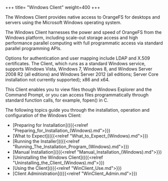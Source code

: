+++
title= "Windows Client"
weight=400
+++

The Windows Client provides native access to OrangeFS for desktops and servers using the Microsoft Windows operating system.

The Windows Client harnesses the power and speed of OrangeFS from the Windows platform, including scale-out storage access and high performance parallel computing with full programmatic access via standard parallel programming APIs.

Options for authentication and user mapping include LDAP and X.509 certificates. The Client, which runs as a standard Windows service, supports Windows Vista, Windows 7, Windows 8, and Windows Server 2008 R2 (all editions) and Windows Server 2012 (all editions; Server Core
installation not currently supported); x86 and x64.

This Client enables you to view files though Windows Explorer and the Command Prompt, or you can access files programmatically through standard function calls, for example, fopen() in C.

The following topics guide you through the installation, operation and configuration of the Windows Client:

-   [Preparing for Installation](({{<relref "Preparing_for_Installation_(Windows).md">}})
-   [What to Expect](({{<relref "What_to_Expect_(Windows).md">}})
-   [Running the Installer](({{<relref "Running_The_Installation_Program_(Windows).md">}})
-   [Manual Installation](({{<relref "Manual_Installation_(Windows).md">}})
-   [Uninstalling the Windows Client](({{<relref "Uninstalling_the_Client_(Windows).md">}})
-   [Using the Client](({{<relref "WinClient_Use.md">}})
-   [Client Administration](({{<relref "WinClient_Admin.md">}})

 

 

 

 

 

 

 
